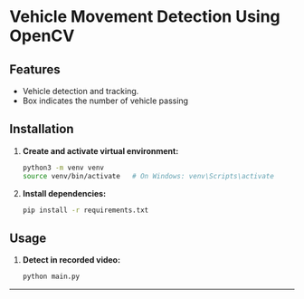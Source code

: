 
# Vehicle Movement Detection Using OpenCV

## Features

- Vehicle detection and tracking.
- Box indicates the number of vehicle passing 

## Installation

1. **Create and activate virtual environment:**
    ```bash
    python3 -m venv venv
    source venv/bin/activate   # On Windows: venv\Scripts\activate
    ```

2. **Install dependencies:**
    ```bash
    pip install -r requirements.txt
    ```

## Usage

1. **Detect in recorded video:**
    ```bash
    python main.py 
    ```
---

